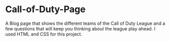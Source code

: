 # Call-of-Duty-Page
A Blog page that shows the different teams of the Call of Duty League and a few questions that will keep you thinking about the league play ahead.  I used HTML and CSS for this project.
